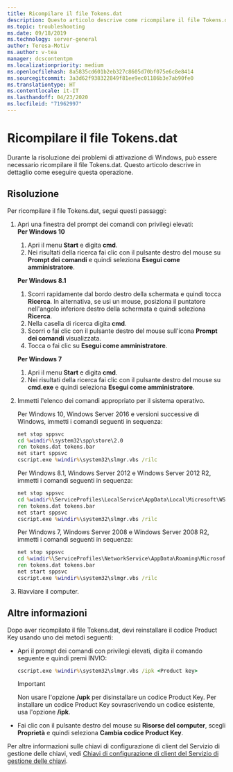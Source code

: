 ```yaml
---
title: Ricompilare il file Tokens.dat
description: Questo articolo descrive come ricompilare il file Tokens.dat durante la risoluzione dei problemi di attivazione di Windows
ms.topic: troubleshooting
ms.date: 09/18/2019
ms.technology: server-general
author: Teresa-Motiv
ms.author: v-tea
manager: dcscontentpm
ms.localizationpriority: medium
ms.openlocfilehash: 8a5835cd601b2eb327c8605d70bf075e6c8e8414
ms.sourcegitcommit: 3a3d62f938322849f81ee9ec01186b3e7ab90fe0
ms.translationtype: HT
ms.contentlocale: it-IT
ms.lasthandoff: 04/23/2020
ms.locfileid: "71962997"
---
```

# <a name="rebuild-the-tokensdat-file"></a>Ricompilare il file Tokens.dat

Durante la risoluzione dei problemi di attivazione di Windows, può essere necessario ricompilare il file Tokens.dat. Questo articolo descrive in dettaglio come eseguire questa operazione.

## <a name="resolution"></a>Risoluzione

Per ricompilare il file Tokens.dat, segui questi passaggi:

1. Apri una finestra del prompt dei comandi con privilegi elevati:  
   **Per Windows 10**

   1. Apri il menu **Start** e digita **cmd**.
   1. Nei risultati della ricerca fai clic con il pulsante destro del mouse su **Prompt dei comandi** e quindi seleziona **Esegui come amministratore**.  

   **Per Windows 8.1**
   1. Scorri rapidamente dal bordo destro della schermata e quindi tocca **Ricerca**. In alternativa, se usi un mouse, posiziona il puntatore nell'angolo inferiore destro della schermata e quindi seleziona **Ricerca**.
   1. Nella casella di ricerca digita **cmd**.
   1. Scorri o fai clic con il pulsante destro del mouse sull'icona **Prompt dei comandi** visualizzata.
   1. Tocca o fai clic su **Esegui come amministratore**.

   **Per Windows 7**
   1. Apri il menu **Start** e digita **cmd**.
   1. Nei risultati della ricerca fai clic con il pulsante destro del mouse su **cmd.exe** e quindi seleziona **Esegui come amministratore**.

1. Immetti l'elenco dei comandi appropriato per il sistema operativo.  

   Per Windows 10, Windows Server 2016 e versioni successive di Windows, immetti i comandi seguenti in sequenza:
   ```cmd
   net stop sppsvc
   cd %windir%\system32\spp\store\2.0
   ren tokens.dat tokens.bar
   net start sppsvc
   cscript.exe %windir%\system32\slmgr.vbs /rilc
   ```
   Per Windows 8.1, Windows Server 2012 e Windows Server 2012 R2, immetti i comandi seguenti in sequenza:
   ```cmd
   net stop sppsvc
   cd %windir%\ServiceProfiles\LocalService\AppData\Local\Microsoft\WSLicense
   ren tokens.dat tokens.bar
   net start sppsvc
   cscript.exe %windir%\system32\slmgr.vbs /rilc
   ```
   Per Windows 7, Windows Server 2008 e Windows Server 2008 R2, immetti i comandi seguenti in sequenza:
   ```cmd
   net stop sppsvc
   cd %windir%\ServiceProfiles\NetworkService\AppData\Roaming\Microsoft\SoftwareProtectionPlatform
   ren tokens.dat tokens.bar
   net start sppsvc
   cscript.exe %windir%\system32\slmgr.vbs /rilc
   ```
1. Riavviare il computer.

## <a name="more-information"></a>Altre informazioni

Dopo aver ricompilato il file Tokens.dat, devi reinstallare il codice Product Key usando uno dei metodi seguenti:

- Apri il prompt dei comandi con privilegi elevati, digita il comando seguente e quindi premi INVIO:

   ```cmd
   cscript.exe %windir%\system32\slmgr.vbs /ipk <Product key>
   ```

  > [!IMPORTANT]
  > Non usare l'opzione **/upk** per disinstallare un codice Product Key. Per installare un codice Product Key sovrascrivendo un codice esistente, usa l'opzione **/ipk**.
- Fai clic con il pulsante destro del mouse su **Risorse del computer**, scegli **Proprietà** e quindi seleziona **Cambia codice Product Key**.

Per altre informazioni sulle chiavi di configurazione di client del Servizio di gestione delle chiavi, vedi [Chiavi di configurazione di client del Servizio di gestione delle chiavi](kmsclientkeys.md).
